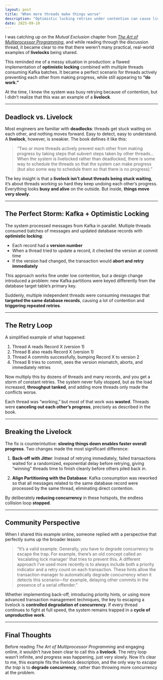 ```yaml
---
layout: post
title: "When more threads make things worse"
description: "Optimistic locking retries under contention can cause livelocks: threads appear to work, but their efforts repeatedly block each other."
date: 2025-09-10
---
```


I was catching up on the *Mutual Exclusion* chapter from [*The Art of Multiprocessor Programming*](https://eatonphil.com/2025-art-of-multiprocessor-programming.html), and while reading through the discussion thread, it became clear to me that there weren’t many practical, real-world examples of **livelocks** being shared.

This reminded me of a messy situation in production: a flawed implementation of **optimistic locking** combined with multiple threads consuming Kafka batches. It became a perfect scenario for threads actively preventing each other from making progress, while still appearing to **“do work.”**

At the time, I knew the system was busy retrying because of contention, but I didn’t realize that this was an example of a **livelock**.

---

## Deadlock vs. Livelock

Most engineers are familiar with **deadlocks**: threads get stuck waiting on each other, and nothing moves forward. Easy to detect, easy to understand. A **livelock**, however, is sneakier. The book defines it like this:

> “Two or more threads actively prevent each other from making progress by taking steps that subvert steps taken by other threads… When the system is livelocked rather than deadlocked, there is some way to schedule the threads so that the system can make progress (but also some way to schedule them so that there is no progress).”

The key insight is that a **livelock isn’t about threads being stuck waiting**, it’s about threads working so hard they keep undoing each other’s progress. Everything looks **busy and alive** on the outside. But inside, **things move very slowly**.

---

## The Perfect Storm: Kafka + Optimistic Locking

The system processed messages from Kafka in parallel. Multiple threads consumed batches of messages and updated database records with **optimistic locking**:

- Each record had a **version number**  
- When a thread tried to update a record, it checked the version at commit time  
- If the version had changed, the transaction would **abort and retry immediately**

This approach works fine under low contention, but a design change introduced a problem: new Kafka partitions were keyed differently from the database target table’s primary key.

Suddenly, multiple independent threads were consuming messages that **targeted the same database records**, causing a lot of contention and **triggering repeated retries**.

---

## The Retry Loop

A simplified example of what happened:

1. Thread A reads Record X (version 1)
1. Thread B also reads Record X (version 1)
1. Thread A commits successfully, bumping Record X to version 2
1. Thread B tries to commit, sees the version mismatch, aborts, and immediately retries

Now multiply this by dozens of threads and many records, and you get a storm of constant retries. The system never fully stopped, but as the load increased, **throughput tanked**, and adding more threads only made the conflicts worse.

Each thread was “working,” but most of that work was **wasted**. Threads were **canceling out each other’s progress**, precisely as described in the book.

---

## Breaking the Livelock

The fix is counterintuitive: **slowing things down enables faster overall progress**. Two changes made the most significant difference:

1. **Back-off with Jitter**: Instead of retrying immediately, failed transactions waited for a randomized, exponential delay before retrying, giving “winning” threads time to finish cleanly before others piled back in.

2. **Align Partitioning with the Database**: Kafka consumption was reworked so that all messages related to the same database record were processed by the same thread, eliminating direct contention.

By deliberately **reducing concurrency** in these hotspots, the endless collision loop **stopped**.

---

## Community Perspective

When I shared this example online, someone replied with a perspective that perfectly sums up the broader lesson:

> “It’s a valid example. Generally, you have to degrade concurrency to escape the trap. For example, there’s an old concept called an ‘escalating lock manager’ that tries to prevent this. A different approach I’ve used more recently is to always include both a priority indicator and a retry count on each transaction. These hints allow the transaction manager to automatically degrade concurrency when it detects this scenario—for example, delaying other commits in the presence of a serial offender.”

Whether implementing back-off, introducing priority hints, or using more advanced transaction management techniques, the key to escaping a livelock is **controlled degradation of concurrency**. If every thread continues to fight at full speed, the system remains trapped in a **cycle of unproductive work**.

---

## Final Thoughts

Before reading *The Art of Multiprocessor Programming* and engaging online, it wouldn’t have been clear to call this a **livelock**. The retry loop wasn’t infinite, and progress was happening, just very slowly. Now it’s clear to me, this example fits the livelock description, and the only way to *escape the trap* is to **degrade concurrency**, rather than throwing more concurrency at the problem.

